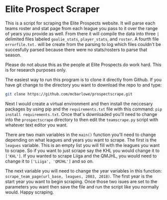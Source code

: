 # Elite Prospect Scraper

This is a script for scraping the Elite Prospects website. It will parse 
each teams roster and stat page from each league you pass to it over the 
range of years you provide as well. From there it will compile the data
into three `|` delimited files labeled `goalie_stats`, `player_stats`, 
and `roster`. A fourth file `errorfile.txt.` will be create from the parsing
to log which files couldn't be succesfully parsed because there were
no stats/rosters to parse that season.

Please do not abuse this as the people at Elite Prospects do work hard. This
is for research purposes only.

The easiest way to run this program is to clone it directly from
Github. If you have git change to the directory you want to download the 
repo to and type:

```bash
git clone https://github.com/mcbarlowe/prospectscrape.git
```
Next I would create a virtual environment and then install the neccesary packages
by using pip and the `requirements.txt` file with this command: `pip install requirements.txt`.
Once that's downloaded you'll need to change into the `prospectscrape` directory to then edit
the `teamscrape.py` script with whatever text editor you want.

There are two main variables in the `main()` function you'll need 
to change depending on what leagues and years you want to scrape. The
first is the `leagues` variable. This is an empty list you will fill with
the leagues you want to scrape. So if you want to just scrape say the 
KHL you would change it to `['KHL']`. If you wanted to scrape Liiga 
and the QMJHL, you would need to change it to `['Liiga', 'QMJHL']` and 
so on.

The next variable you will need to change the year variables in this
function: `scrape_team_page(url_base, leagues, 2003, 2018)`. The first year
is the start year you want to begin scraping. Once those two isues are
set to the parameters you want then save the file and run the script like
you normally would. Happy scraping.


 